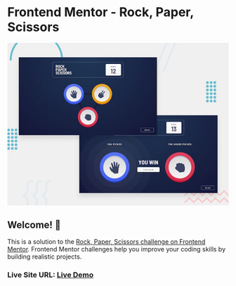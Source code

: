 # Frontend Mentor - Rock, Paper, Scissors

![Design preview for the Rock, Paper, Scissors coding challenge](./design/desktop-preview.jpg)

## Welcome! 👋

This is a solution to the [Rock, Paper, Scissors challenge on Frontend Mentor](https://www.frontendmentor.io/challenges/rock-paper-scissors-game-pTgwgvgH). Frontend Mentor challenges help you improve your coding skills by building realistic projects.

### Live Site URL: [Live Demo](https://pdemianowicz.github.io/rock-paper-scissors/)
